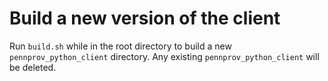 #  Build a new version of the client

Run `build.sh` while in the root directory to build a new `pennprov_python_client` directory. Any existing `pennprov_python_client` will be deleted.
